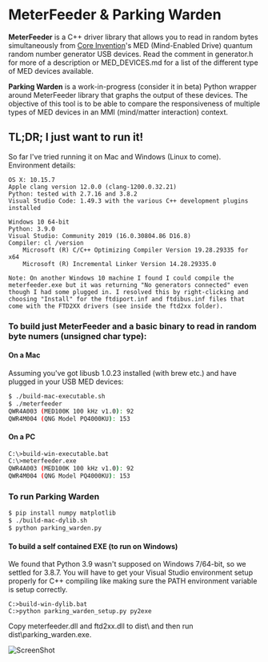 # MeterFeeder & Parking Warden

**MeterFeeder** is a C++ driver library that allows you to read in random bytes simultaneously from [Core Invention](https://coreinvention.com/)'s MED (Mind-Enabled Drive) quantum random number generator USB devices. Read the comment in generator.h for more of a description or MED_DEVICES.md for a list of the different type of MED devices available.

**Parking Warden** is a work-in-progress (consider it in beta) Python wrapper around MeterFeeder library that graphs the output of these devices. The objective of this tool is to be able to compare the responsiveness of multiple types of MED devices in an MMI (mind/matter interaction) context.

## TL;DR; I just want to run it!

So far I've tried running it on Mac and Windows (Linux to come). Environment details:

```
OS X: 10.15.7
Apple clang version 12.0.0 (clang-1200.0.32.21)
Python: tested with 2.7.16 and 3.8.2
Visual Studio Code: 1.49.3 with the various C++ development plugins installed
```

```
Windows 10 64-bit
Python: 3.9.0
Visual Studio: Community 2019 (16.0.30804.86 D16.8)
Compiler: cl /version
    Microsoft (R) C/C++ Optimizing Compiler Version 19.28.29335 for x64 
    Microsoft (R) Incremental Linker Version 14.28.29335.0

Note: On another Windows 10 machine I found I could compile the meterfeeder.exe but it was returning "No generators connected" even though I had some plugged in. I resolved this by right-clicking and choosing "Install" for the ftdiport.inf and ftdibus.inf files that come with the FTD2XX drivers (see inside the ftd2xx folder).
```

### To build just MeterFeeder and a basic binary to read in random byte numers (unsigned char type):

#### On a Mac

Assuming you've got libusb 1.0.23 installed (with brew etc.) and have plugged in your USB MED devices:

```bash
$ ./build-mac-executable.sh 
$ ./meterfeeder
QWR4A003 (MED100K 100 kHz v1.0): 92
QWR4M004 (QNG Model PQ4000KU): 153
```

#### On a PC

```bash
C:\>build-win-executable.bat
C:\>meterfeeder.exe
QWR4A003 (MED100K 100 kHz v1.0): 92
QWR4M004 (QNG Model PQ4000KU): 153
```

### To run Parking Warden

```bash
$ pip install numpy matplotlib
$ ./build-mac-dylib.sh
$ python parking_warden.py
```

#### To build a self contained EXE (to run on Windows)

We found that Python 3.9 wasn't supposed on Windows 7/64-bit, so we settled for 3.8.7. You will have to get your Visual Studio environment setup properly for C++ compiling like making sure the PATH environment variable is setup correctly.

```DOS
C:>build-win-dylib.bat
C:>python parking_warden_setup.py py2exe
```

Copy meterfeeder.dll and ftd2xx.dll to dist\ and then run dist\parking_warden.exe.



![ScreenShot](https://raw.github.com/vfp2/MeterFeeder/master/pw_screenshot.png)